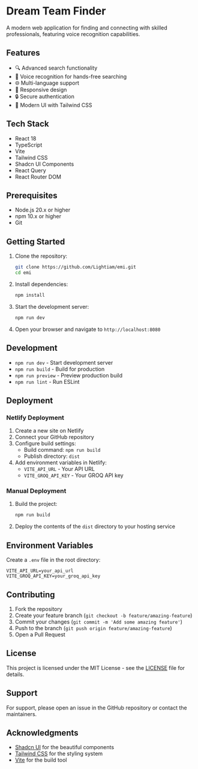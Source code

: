 # Dream Team Finder

A modern web application for finding and connecting with skilled professionals, featuring voice recognition capabilities.

## Features

- 🔍 Advanced search functionality
- 🎤 Voice recognition for hands-free searching
- 🌐 Multi-language support
- 📱 Responsive design
- 🔒 Secure authentication
- 🎨 Modern UI with Tailwind CSS

## Tech Stack

- React 18
- TypeScript
- Vite
- Tailwind CSS
- Shadcn UI Components
- React Query
- React Router DOM

## Prerequisites

- Node.js 20.x or higher
- npm 10.x or higher
- Git

## Getting Started

1. Clone the repository:
   ```bash
   git clone https://github.com/Lightiam/emi.git
   cd emi
   ```

2. Install dependencies:
   ```bash
   npm install
   ```

3. Start the development server:
   ```bash
   npm run dev
   ```

4. Open your browser and navigate to `http://localhost:8080`

## Development

- `npm run dev` - Start development server
- `npm run build` - Build for production
- `npm run preview` - Preview production build
- `npm run lint` - Run ESLint

## Deployment

### Netlify Deployment

1. Create a new site on Netlify
2. Connect your GitHub repository
3. Configure build settings:
   - Build command: `npm run build`
   - Publish directory: `dist`
4. Add environment variables in Netlify:
   - `VITE_API_URL` - Your API URL
   - `VITE_GROQ_API_KEY` - Your GROQ API key

### Manual Deployment

1. Build the project:
   ```bash
   npm run build
   ```

2. Deploy the contents of the `dist` directory to your hosting service

## Environment Variables

Create a `.env` file in the root directory:

```env
VITE_API_URL=your_api_url
VITE_GROQ_API_KEY=your_groq_api_key
```

## Contributing

1. Fork the repository
2. Create your feature branch (`git checkout -b feature/amazing-feature`)
3. Commit your changes (`git commit -m 'Add some amazing feature'`)
4. Push to the branch (`git push origin feature/amazing-feature`)
5. Open a Pull Request

## License

This project is licensed under the MIT License - see the [LICENSE](LICENSE) file for details.

## Support

For support, please open an issue in the GitHub repository or contact the maintainers.

## Acknowledgments

- [Shadcn UI](https://ui.shadcn.com/) for the beautiful components
- [Tailwind CSS](https://tailwindcss.com/) for the styling system
- [Vite](https://vitejs.dev/) for the build tool
